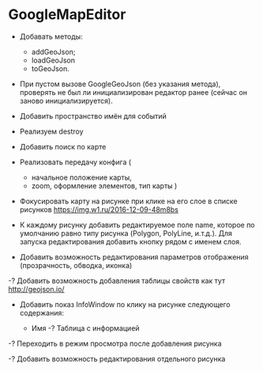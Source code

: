 # GoogleMapEditor

+ Добавать методы:
  + addGeoJson;
  + loadGeoJson
  + toGeoJson.

+ При пустом вызове GoogleGeoJson (без указания метода), проверять не был ли инициализирован редактор ранее (сейчас он заново инициализируется).

+ Добавить пространство имён для событий

+ Реализуем destroy

- Добавить поиск по карте

- Реализовать передачу конфига (
    + начальное положение карты, 
    + zoom, 
    оформление элементов,
    тип карты
  )

- Фокусировать карту на рисунке при клике на его слое в списке рисунков https://img.w1.ru/2016-12-09-48m8bs

+ К каждому рисунку добавить редактируемое поле name, которое по умолчанию равно типу рисунка (Polygon, PolyLine, и.т.д.). Для запуска редактирования добавить кнопку рядом с именем слоя.

+ Добавить возможность редактирования параметров отображения (прозрачность, обводка, иконка)

-? Добавить возможность добавления таблицы свойств как тут http://geojson.io/

- Добавить показ InfoWindow по клику на рисунке следующего содержания:

  - Имя
  -? Таблица с информацией

-? Переходить в режим просмотра после добавления рисунка

-? Добавить возможность редактирования отдельного рисунка
